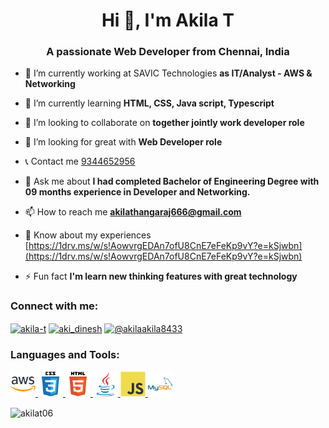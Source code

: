 <h1 align="center">Hi 👋, I'm Akila T</h1>
<h3 align="center">A passionate Web Developer from Chennai, India</h3>

- 🔭 I’m currently working at SAVIC Technologies **as IT/Analyst - AWS & Networking**

- 🌱 I’m currently learning **HTML, CSS, Java script, Typescript**

- 👯 I’m looking to collaborate on **together jointly work developer role**

- 🤝 I’m looking for great with **Web Developer role**

- 📞 Contact me [9344652956](9344652956)

- 💬 Ask me about **I had completed Bachelor of Engineering Degree with 09 months experience in Developer and Networking.**

- 📫 How to reach me **akilathangaraj666@gmail.com**

- 📄 Know about my experiences [https://1drv.ms/w/s!AowvrgEDAn7ofU8CnE7eFeKp9vY?e=kSjwbn](https://1drv.ms/w/s!AowvrgEDAn7ofU8CnE7eFeKp9vY?e=kSjwbn)

- ⚡ Fun fact **I'm learn new thinking features with great technology**

<h3 align="left">Connect with me:</h3>
<p align="left">
<a href="https://linkedin.com/in/akila-t" target="blank"><img align="center" src="https://raw.githubusercontent.com/rahuldkjain/github-profile-readme-generator/master/src/images/icons/Social/linked-in-alt.svg" alt="akila-t" height="30" width="40" /></a>
<a href="https://instagram.com/aki_dinesh" target="blank"><img align="center" src="https://raw.githubusercontent.com/rahuldkjain/github-profile-readme-generator/master/src/images/icons/Social/instagram.svg" alt="aki_dinesh" height="30" width="40" /></a>
<a href="https://www.youtube.com/c/@akilaakila8433" target="blank"><img align="center" src="https://raw.githubusercontent.com/rahuldkjain/github-profile-readme-generator/master/src/images/icons/Social/youtube.svg" alt="@akilaakila8433" height="30" width="40" /></a>
</p>

<h3 align="left">Languages and Tools:</h3>
<p align="left"> <a href="https://aws.amazon.com" target="_blank" rel="noreferrer"> <img src="https://raw.githubusercontent.com/devicons/devicon/master/icons/amazonwebservices/amazonwebservices-original-wordmark.svg" alt="aws" width="40" height="40"/> </a> <a href="https://www.w3schools.com/css/" target="_blank" rel="noreferrer"> <img src="https://raw.githubusercontent.com/devicons/devicon/master/icons/css3/css3-original-wordmark.svg" alt="css3" width="40" height="40"/> </a> <a href="https://www.w3.org/html/" target="_blank" rel="noreferrer"> <img src="https://raw.githubusercontent.com/devicons/devicon/master/icons/html5/html5-original-wordmark.svg" alt="html5" width="40" height="40"/> </a> <a href="https://www.java.com" target="_blank" rel="noreferrer"> <img src="https://raw.githubusercontent.com/devicons/devicon/master/icons/java/java-original.svg" alt="java" width="40" height="40"/> </a> <a href="https://developer.mozilla.org/en-US/docs/Web/JavaScript" target="_blank" rel="noreferrer"> <img src="https://raw.githubusercontent.com/devicons/devicon/master/icons/javascript/javascript-original.svg" alt="javascript" width="40" height="40"/> </a> <a href="https://www.mysql.com/" target="_blank" rel="noreferrer"> <img src="https://raw.githubusercontent.com/devicons/devicon/master/icons/mysql/mysql-original-wordmark.svg" alt="mysql" width="40" height="40"/> </a> </p>

<p><img align="center" src="https://github-readme-stats.vercel.app/api/top-langs?username=akilat06&show_icons=true&locale=en&layout=compact" alt="akilat06" /></p>
